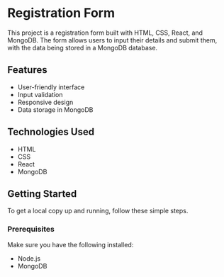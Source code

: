 # Registration Form

This project is a registration form built with HTML, CSS, React, and MongoDB. The form allows users to input their details and submit them, with the data being stored in a MongoDB database.

## Features

- User-friendly interface
- Input validation
- Responsive design
- Data storage in MongoDB

## Technologies Used

- HTML
- CSS
- React
- MongoDB

## Getting Started

To get a local copy up and running, follow these simple steps.

### Prerequisites

Make sure you have the following installed:
- Node.js
- MongoDB
